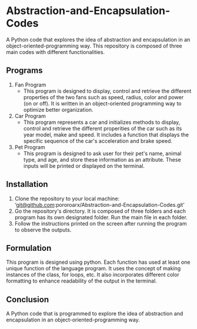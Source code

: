 # Abstraction-and-Encapsulation-Codes
A Python code that explores the idea of abstraction and encapsulation in an object-oriented-programming way. This repository is composed of three main codes with different functionalities.

## Programs
1. Fan Program
   - This program is designed to display, control and retrieve the different properties of the two fans such as speed, radius, color and power (on or off). It is written in an object-oriented programming way to optimize better organization.
3. Car Program
   - This program represents a car and initializes methods to display, control and retrieve the different properities of the car such as its year model, make and speed. It includes a function that displays the specific sequence of the car's acceleration and brake speed.
5. Pet Program
   - This program is designed to ask user for their pet's name, animal type, and age, and store these information as an attribute. These inputs will be printed or displayed on the terminal.
  
## Installation
1. Clone the repository to your local machine: ‘git@github.com:pororoarx/Abstraction-and-Encapsulation-Codes.git’
2. Go the repository's directory. It is composed of three folders and each program has its own designated folder. Run the main file in each folder.
3. Follow the instructions printed on the screen after running the program to observe the outputs.

## Formulation
This program is designed using python. Each function has used at least one unique function of the language program. It uses the concept of making instances of the class, for loops, etc. It also incorporates different color formatting to enhance readability of the output in the terminal.

## Conclusion
A Python code that is programmed to explore the idea of abstraction and encapsulation in an object-oriented-programming way. 
